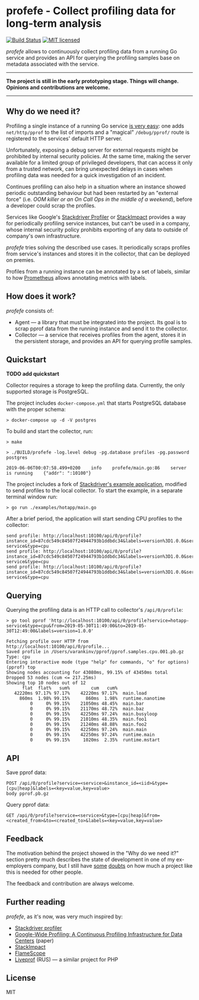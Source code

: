 # profefe - Collect profiling data for long-term analysis

[![Build Status](https://travis-ci.org/profefe/profefe.svg?branch=master)](https://travis-ci.org/profefe/profefe)
[![MIT licensed](https://img.shields.io/badge/license-MIT-blue.svg)](https://raw.githubusercontent.com/profefe/profefe/master/LICENSE)

*profefe* allows to continuously collect profiling data from a running Go service and provides an API for querying
the profiling samples base on metadata associated with the service.

---

**The project is still in the early prototyping stage. Things will change. Opinions and contributions are welcome.**

---

## Why do we need it?

Profiling a single instance of a running Go service [is very easy][1]: one adds `net/http/pprof` to the list of
imports and a "magical" `/debug/pprof/` route is registered to the services' default HTTP server.

Unfortunately, exposing a debug server for external requests might be prohibited by internal security policies.
At the same time, making the server available for a limited group of privileged developers, that can access it only
from a trusted network, can bring unexpected delays in cases when profiling data was needed for a quick investigation
of an incident.

Continues profiling can also help in a situation where an instance showed periodic outstanding behaviour but had
been restarted by an "external force" (i.e. *OOM killer or an On Call Ops in the middle of a weekend*), before
a developer could scrap the profiles.

Services like Google's [Stackdriver Profiler][2] or [StackImpact][3] provides a way for periodically profiling service
instances, but can't be used in a company, whose internal security policy prohibits exporting of any data
to outside of company's own infrastructure.

*profefe* tries solving the described use cases. It periodically scraps profiles from service's instances and stores
it in the collector, that can be deployed on premies.

Profiles from a running instance can be annotated by a set of labels, similar to how [Prometheus][4] allows
annotating metrics with labels.

## How does it work?

*profefe* consists of:

- Agent — a library that must be integrated into the project. Its goal is to scrap pprof data from the running instance and send it to the collector.
- Collector — a service that receives profiles from the agent, stores it in the persistent storage, and provides an API for querying profile samples.

## Quickstart

**TODO add quickstart**

Collector requires a storage to keep the profiling data. Currently, the only supported storage is PostgreSQL.

The project includes `docker-compose.yml` that starts PostgreSQL database with the proper schema:

```
> docker-compose up -d -V postgres
```

To build and start the collector, run:

```
> make

> ./BUILD/profefe -log.level debug -pg.database profiles -pg.password postgres

2019-06-06T00:07:58.499+0200    info    profefe/main.go:86    server is running    {"addr": ":10100"}
```

The project includes a fork of [Stackdriver's example application][5], modified to send profiles to the local collector.
To start the example, in a separate terminal window run:

```
> go run ./examples/hotapp/main.go
```

After a brief period, the application will start sending CPU profiles to the collector:

```
send profile: http://localhost:10100/api/0/profile?instance_id=87cdc549c84507f24944793b1ddbdc34&labels=version%3D1.0.0&service=hotapp-service&type=cpu
send profile: http://localhost:10100/api/0/profile?instance_id=87cdc549c84507f24944793b1ddbdc34&labels=version%3D1.0.0&service=hotapp-service&type=cpu
send profile: http://localhost:10100/api/0/profile?instance_id=87cdc549c84507f24944793b1ddbdc34&labels=version%3D1.0.0&service=hotapp-service&type=cpu
```

## Querying

Querying the profiling data is an HTTP call to collector's `/api/0/profile`:

```
> go tool pprof 'http://localhost:10100/api/0/profile?service=hotapp-service&type=cpu&from=2019-05-30T11:49:00&to=2019-05-30T12:49:00&labels=version=1.0.0'

Fetching profile over HTTP from http://localhost:10100/api/0/profile...
Saved profile in /Users/varankinv/pprof/pprof.samples.cpu.001.pb.gz
Type: cpu
Entering interactive mode (type "help" for commands, "o" for options)
(pprof) top
Showing nodes accounting for 43080ms, 99.15% of 43450ms total
Dropped 53 nodes (cum <= 217.25ms)
Showing top 10 nodes out of 12
      flat  flat%   sum%        cum   cum%
   42220ms 97.17% 97.17%    42220ms 97.17%  main.load
     860ms  1.98% 99.15%      860ms  1.98%  runtime.nanotime
         0     0% 99.15%    21050ms 48.45%  main.bar
         0     0% 99.15%    21170ms 48.72%  main.baz
         0     0% 99.15%    42250ms 97.24%  main.busyloop
         0     0% 99.15%    21010ms 48.35%  main.foo1
         0     0% 99.15%    21240ms 48.88%  main.foo2
         0     0% 99.15%    42250ms 97.24%  main.main
         0     0% 99.15%    42250ms 97.24%  runtime.main
         0     0% 99.15%     1020ms  2.35%  runtime.mstart
```

## API

Save pprof data:

```
POST /api/0/profile?service=<service>&instance_id=<iid>&type=[cpu|heap]&labels=<key=value,key=value>
body pprof.pb.gz
```

Query pprof data:

```
GET /api/0/profile?service=<service>&type=[cpu|heap]&from=<created_from>&to=<created_to>&labels=<key=value,key=value>
```

## Feedback

The motivation behind the project showed in the "Why do we need it?" section pretty much describes the state
of development in one of my ex-employers company, but I still have [some][tw1] [doubts][tw2] on
how much a project like this is needed for other people.

The feedback and contribution are always welcome.

## Further reading

*profefe*, as it's now, was very much inspired by:

- [Stackdriver profiler][3]
- [Google-Wide Profiling: A Continuous Profiling Infrastructure for Data Centers](https://ai.google/research/pubs/pub36575) (paper)
- [StackImpact](https://stackimpact.com/docs/go-profiling/)
- [FlameScope](https://github.com/Netflix/flamescope)
- [Liveprof](https://habr.com/ru/company/badoo/blog/436364/) (RUS) — a similar project for PHP

## License

MIT

[1]: https://github.com/golang/go/wiki/Performance
[2]: https://cloud.google.com/profiler/
[3]: https://stackimpact.com/
[4]: https://prometheus.io/
[5]: https://github.com/GoogleCloudPlatform/golang-samples/tree/master/profiler/hotapp
[tw1]: https://twitter.com/tvii/status/1090633702252527617
[tw2]: https://twitter.com/tvii/status/1124323719923601408
[pprof]:https://github.com/google/pprof/
